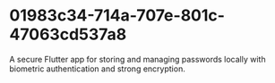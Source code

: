 # 01983c34-714a-707e-801c-47063cd537a8
A secure Flutter app for storing and managing passwords locally with biometric authentication and strong encryption.
